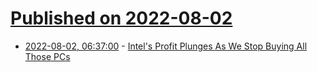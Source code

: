 # [Published on 2022-08-02](index.md)

* [2022-08-02, 06:37:00](https://soylentnews.org/article.pl?sid=22/07/31/1813248&from=rss) - [Intel's Profit Plunges As We Stop Buying All Those PCs ](https://soylentnews.org/article.pl?sid=22/07/31/1813248&from=rss)
